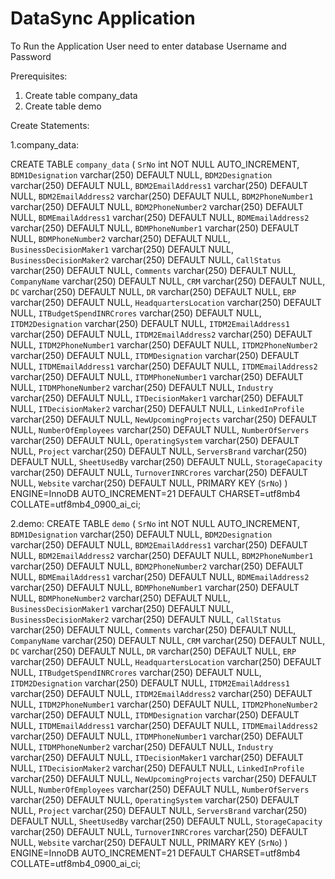 # DataSync Application

To Run the Application User need to enter database Username and Password

Prerequisites:

1. Create table company_data
2. Create table demo
 
Create Statements:

1.company_data:

CREATE TABLE `company_data` (
  `SrNo` int NOT NULL AUTO_INCREMENT,
  `BDM1Designation` varchar(250) DEFAULT NULL,
  `BDM2Designation` varchar(250) DEFAULT NULL,
  `BDM2EmailAddress1` varchar(250) DEFAULT NULL,
  `BDM2EmailAddress2` varchar(250) DEFAULT NULL,
  `BDM2PhoneNumber1` varchar(250) DEFAULT NULL,
  `BDM2PhoneNumber2` varchar(250) DEFAULT NULL,
  `BDMEmailAddress1` varchar(250) DEFAULT NULL,
  `BDMEmailAddress2` varchar(250) DEFAULT NULL,
  `BDMPhoneNumber1` varchar(250) DEFAULT NULL,
  `BDMPhoneNumber2` varchar(250) DEFAULT NULL,
  `BusinessDecisionMaker1` varchar(250) DEFAULT NULL,
  `BusinessDecisionMaker2` varchar(250) DEFAULT NULL,
  `CallStatus` varchar(250) DEFAULT NULL,
  `Comments` varchar(250) DEFAULT NULL,
  `CompanyName` varchar(250) DEFAULT NULL,
  `CRM` varchar(250) DEFAULT NULL,
  `DC` varchar(250) DEFAULT NULL,
  `DR` varchar(250) DEFAULT NULL,
  `ERP` varchar(250) DEFAULT NULL,
  `HeadquartersLocation` varchar(250) DEFAULT NULL,
  `ITBudgetSpendINRCrores` varchar(250) DEFAULT NULL,
  `ITDM2Designation` varchar(250) DEFAULT NULL,
  `ITDM2EmailAddress1` varchar(250) DEFAULT NULL,
  `ITDM2EmailAddress2` varchar(250) DEFAULT NULL,
  `ITDM2PhoneNumber1` varchar(250) DEFAULT NULL,
  `ITDM2PhoneNumber2` varchar(250) DEFAULT NULL,
  `ITDMDesignation` varchar(250) DEFAULT NULL,
  `ITDMEmailAddress1` varchar(250) DEFAULT NULL,
  `ITDMEmailAddress2` varchar(250) DEFAULT NULL,
  `ITDMPhoneNumber1` varchar(250) DEFAULT NULL,
  `ITDMPhoneNumber2` varchar(250) DEFAULT NULL,
  `Industry` varchar(250) DEFAULT NULL,
  `ITDecisionMaker1` varchar(250) DEFAULT NULL,
  `ITDecisionMaker2` varchar(250) DEFAULT NULL,
  `LinkedInProfile` varchar(250) DEFAULT NULL,
  `NewUpcomingProjects` varchar(250) DEFAULT NULL,
  `NumberOfEmployees` varchar(250) DEFAULT NULL,
  `NumberOfServers` varchar(250) DEFAULT NULL,
  `OperatingSystem` varchar(250) DEFAULT NULL,
  `Project` varchar(250) DEFAULT NULL,
  `ServersBrand` varchar(250) DEFAULT NULL,
  `SheetUsedBy` varchar(250) DEFAULT NULL,
  `StorageCapacity` varchar(250) DEFAULT NULL,
  `TurnoverINRCrores` varchar(250) DEFAULT NULL,
  `Website` varchar(250) DEFAULT NULL,
  PRIMARY KEY (`SrNo`)
) ENGINE=InnoDB AUTO_INCREMENT=21 DEFAULT CHARSET=utf8mb4 COLLATE=utf8mb4_0900_ai_ci;


2.demo:
CREATE TABLE `demo` (
  `SrNo` int NOT NULL AUTO_INCREMENT,
  `BDM1Designation` varchar(250) DEFAULT NULL,
  `BDM2Designation` varchar(250) DEFAULT NULL,
  `BDM2EmailAddress1` varchar(250) DEFAULT NULL,
  `BDM2EmailAddress2` varchar(250) DEFAULT NULL,
  `BDM2PhoneNumber1` varchar(250) DEFAULT NULL,
  `BDM2PhoneNumber2` varchar(250) DEFAULT NULL,
  `BDMEmailAddress1` varchar(250) DEFAULT NULL,
  `BDMEmailAddress2` varchar(250) DEFAULT NULL,
  `BDMPhoneNumber1` varchar(250) DEFAULT NULL,
  `BDMPhoneNumber2` varchar(250) DEFAULT NULL,
  `BusinessDecisionMaker1` varchar(250) DEFAULT NULL,
  `BusinessDecisionMaker2` varchar(250) DEFAULT NULL,
  `CallStatus` varchar(250) DEFAULT NULL,
  `Comments` varchar(250) DEFAULT NULL,
  `CompanyName` varchar(250) DEFAULT NULL,
  `CRM` varchar(250) DEFAULT NULL,
  `DC` varchar(250) DEFAULT NULL,
  `DR` varchar(250) DEFAULT NULL,
  `ERP` varchar(250) DEFAULT NULL,
  `HeadquartersLocation` varchar(250) DEFAULT NULL,
  `ITBudgetSpendINRCrores` varchar(250) DEFAULT NULL,
  `ITDM2Designation` varchar(250) DEFAULT NULL,
  `ITDM2EmailAddress1` varchar(250) DEFAULT NULL,
  `ITDM2EmailAddress2` varchar(250) DEFAULT NULL,
  `ITDM2PhoneNumber1` varchar(250) DEFAULT NULL,
  `ITDM2PhoneNumber2` varchar(250) DEFAULT NULL,
  `ITDMDesignation` varchar(250) DEFAULT NULL,
  `ITDMEmailAddress1` varchar(250) DEFAULT NULL,
  `ITDMEmailAddress2` varchar(250) DEFAULT NULL,
  `ITDMPhoneNumber1` varchar(250) DEFAULT NULL,
  `ITDMPhoneNumber2` varchar(250) DEFAULT NULL,
  `Industry` varchar(250) DEFAULT NULL,
  `ITDecisionMaker1` varchar(250) DEFAULT NULL,
  `ITDecisionMaker2` varchar(250) DEFAULT NULL,
  `LinkedInProfile` varchar(250) DEFAULT NULL,
  `NewUpcomingProjects` varchar(250) DEFAULT NULL,
  `NumberOfEmployees` varchar(250) DEFAULT NULL,
  `NumberOfServers` varchar(250) DEFAULT NULL,
  `OperatingSystem` varchar(250) DEFAULT NULL,
  `Project` varchar(250) DEFAULT NULL,
  `ServersBrand` varchar(250) DEFAULT NULL,
  `SheetUsedBy` varchar(250) DEFAULT NULL,
  `StorageCapacity` varchar(250) DEFAULT NULL,
  `TurnoverINRCrores` varchar(250) DEFAULT NULL,
  `Website` varchar(250) DEFAULT NULL,
  PRIMARY KEY (`SrNo`)
) ENGINE=InnoDB AUTO_INCREMENT=21 DEFAULT CHARSET=utf8mb4 COLLATE=utf8mb4_0900_ai_ci;
